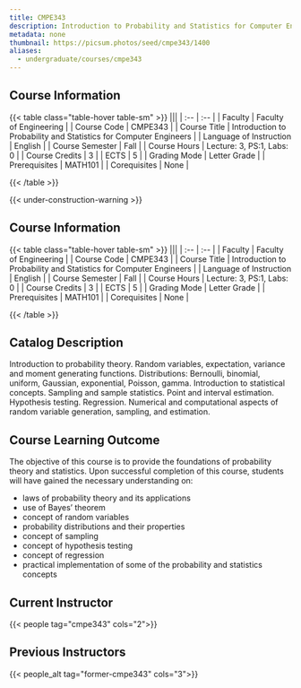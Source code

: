 ```yaml
---
title: CMPE343
description: Introduction to Probability and Statistics for Computer Engineers
metadata: none
thumbnail: https://picsum.photos/seed/cmpe343/1400
aliases:
  - undergraduate/courses/cmpe343
---
```

## Course Information

<!-- prettier-ignore-start -->
{{< table class="table-hover table-sm" >}}
|||
| :-- | :-- |
| Faculty | Faculty of Engineering |
| Course Code | CMPE343 |
| Course Title | Introduction to Probability and Statistics for Computer Engineers |
| Language of Instruction | English |
| Course Semester | Fall |
| Course Hours | Lecture: 3, PS:1, Labs: 0 |
| Course Credits | 3 |
| ECTS | 5 |
| Grading Mode | Letter Grade |
| Prerequisites | MATH101 |
| Corequisites | None |

{{< /table >}}
<!-- prettier-ignore-end -->

{{< under-construction-warning >}}
## Course Information

<!-- prettier-ignore-start -->
{{< table class="table-hover table-sm" >}}
|||
| :-- | :-- |
| Faculty | Faculty of Engineering |
| Course Code | CMPE343 |
| Course Title | Introduction to Probability and Statistics for Computer Engineers |
| Language of Instruction | English |
| Course Semester | Fall |
| Course Hours | Lecture: 3, PS:1, Labs: 0 |
| Course Credits | 3 |
| ECTS | 5 |
| Grading Mode | Letter Grade |
| Prerequisites | MATH101 |
| Corequisites | None |

{{< /table >}}
<!-- prettier-ignore-end -->

## Catalog Description

Introduction to probability theory. Random variables, expectation, variance and moment generating functions. Distributions: Bernoulli, binomial, uniform, Gaussian, exponential, Poisson, gamma. Introduction to statistical concepts. Sampling and sample statistics. Point and interval estimation. Hypothesis testing. Regression. Numerical and computational aspects of random variable generation, sampling, and estimation.

## Course Learning Outcome

The objective of this course is to provide the
foundations of probability theory and statistics. Upon successful completion of this
course, students will have gained the necessary understanding on:
- laws of probability theory and its applications
- use of Bayes’ theorem
- concept of random variables
- probability distributions and their properties
- concept of sampling
- concept of hypothesis testing
- concept of regression
- practical implementation of some of the probability and statistics concepts

## Current Instructor

{{< people tag="cmpe343" cols="2">}}

## Previous Instructors

{{< people_alt tag="former-cmpe343" cols="3">}}
